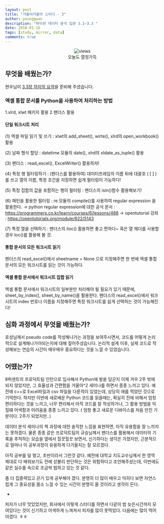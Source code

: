 ```yaml
---
layout: post
title: "거울아거울아 스터디 - 3"
author: younggwan
description: "파이썬 데이터 분석 입문 3.1~3.3 "
date: 2018-01-16
tags: [study, mirror, data]
comments: true
---
```

<center>
<figure>
<img src="/images/mirror-3-1.jpg" alt="views">
<figcaption>오늘도 열정가득</figcaption>
</figure>
</center>

## 무엇을 배웠는가?
현우님이 [3.3장 까지의 요약](https://github.com/henrykim1/analytics-with-python/blob/master/3%EC%9E%A5.ipynb)을 준비해 주셨습니다.

### 엑셀 통합 문서를 Python을 사용하여 처리하는 방법
1.xlrd, xlwt 패키지 활용
2.팬더스 활용

#### 단일 워크시트 처리
(1) 엑셀 파일 읽기 및 쓰기
: xlwt의 add_sheet(), wirte(), xlrd의 open_workbook() 활용

(2) 날짜 형식 할당
: datetime 모듈의 date(), xlrd의 xldate_as_tuple() 활용

(3) 팬더스
: read_excel(), ExcelWriter() 활용하자!

(4) 특정 행 필터링하기
: (팬더스를 활용하여) 데이터프레임의 이름 뒤에 대괄호 ( [ ] ) 를 쓰고 열의 이름, 특정 조건을 지정하면 쉽게 필터링이 가능하다!

(5) 특정 집합의 값을 포함하는 행의 필터링
: 팬더스의  isin()함수 활용해보기!

(6) 패턴을 활용한 필터링
: re 모듈의 compile()를 사용하여 regular expression 을 활용한다.
→ python regular expression에 대한 공식 문서 : https://programmers.co.kr/learn/courses/6/lessons/488
→ opentutorial 강좌 : https://opentutorials.org/module/622/5143

(7) 특정 열을 선택하기
: 팬더스의 iloc() 활용하면 좋고 편하다~ 혹은 열 헤더를 사용할 경우 loc()를 활용해 볼 것.

#### 통합 문서의 모든 워크시트 읽기
팬더스의 read_excel()에서 sheetname = None 으로 지정해주면 한 번에 엑셀 통합 문서의 모든 워크시트를 읽는 것이 가능하다.

#### 엑셀 통합 문서에서 워크시트 집합 읽기
엑셀 통합 문서에서 워크시트의 일부분만 처리해야 될 필요가 있기 때문에, sheet_by_index(), sheet_by_name()을 활용한다.
팬더스의 read_excel()에서 워크시트의 index 번호나 이름을 지정해주면 특정 워크시트를 쉽게 선택하는 것이 가능해진다!

## 심화 과정에서 무엇을 배웠는가?
호성님께서 pseudo code를 작성해나가는 과정을 보여주시면서, 코드를 어떻게 논리적으로 설계해나가야되는지에 대해 짚어주셨습니다. 논리적 설계 이후, 실제 코드로 작성해보는 연습의 시간이 매우매우 중요하다는 것을 느낄 수 있었습니다.

## 어땠는가?
8퍼센트의 프로덕트팀 인턴으로 입사해서 Python에 발을 담군지 이제 겨우 2주 밖에 되지 않았지만, 그 효율성과 간편함을 거울아^2 세미나를 하면서 종종 느끼고 있다. 예전에 c++로 Excel파일과 csv 파일을 다룬적이 있었는데, 상당히 애를 먹었던 것으로 기억한다. 하지만 이번에 새로배운 Python 코드를 읽을때는, 확실히 전에 비해서 엄청 편리하다는 것을 느끼고, 너무 편리해서 아직 코드를 잘 작성하거나, 그 활용 방법을 익힐떄 어색함과 어려움을 종종 느끼고 있다. ( 엄청 좋고 새로운 디바이스를 처음 만진 기분이다. 2주가 되었지만..)

데이터 분석 세미나의 책 과정에 대한 솔직한 느낌을 표현하면, 아직 유용함을 잘 느끼지는 못하겠다. 물론 종종 같은 프로덕트팀의 규승님께서 팬더스를 활용해서 데이터의 기록을 추적하는 모습을 옆에서 힐끗힐끗 보면서, 신기하다는 생각은 가졌지만, 근본적으로 얼마나 이 공부과정이 유용하게 다가올지는 잘 모르겠다.

아직 공부를 덜 했고, 초반이라서 그런것 같다. 예전에 대학교 지도교수님께서 한 영역 제대로 다 배워보기도 전에 섣불리 판단하는 것은 위험하다고 조언해주셨는데, 이번에도 같은 실수를 속으로 조금씩 범하고 있는 것 같다.

좀 더 집중력있고 끈기 있게 공부해야 겠다. 분명히 더 많이 배우고 익히다 보면 자연스럽게 그 중요성을 몸소 느낄 수 있는 시간이 분명히 올 것이라고 생각이 든다.

+

피자가 너무 맛있었지만, 회사에서 이렇게 스터디를 하면서 다같이 밤 늦은시간까지 모여있다는 것이 신기하고 어색하게 느껴져서 피자를 많이 못먹었다. 다음에는 많이 먹어야겠다. ㅎㅎ

